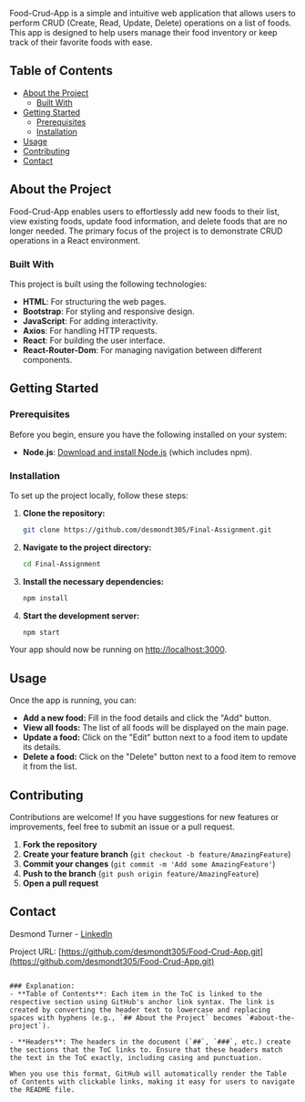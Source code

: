 Food-Crud-App is a simple and intuitive web application that allows users to perform CRUD (Create, Read, Update, Delete) operations on a list of foods. This app is designed to help users manage their food inventory or keep track of their favorite foods with ease.

## **Table of Contents**

- [About the Project](#about-the-project)
  - [Built With](#built-with)
- [Getting Started](#getting-started)
  - [Prerequisites](#prerequisites)
  - [Installation](#installation)
- [Usage](#usage)
- [Contributing](#contributing)
- [Contact](#contact)

## **About the Project**

Food-Crud-App enables users to effortlessly add new foods to their list, view existing foods, update food information, and delete foods that are no longer needed. The primary focus of the project is to demonstrate CRUD operations in a React environment.

### **Built With**

This project is built using the following technologies:

- **HTML**: For structuring the web pages.
- **Bootstrap**: For styling and responsive design.
- **JavaScript**: For adding interactivity.
- **Axios**: For handling HTTP requests.
- **React**: For building the user interface.
- **React-Router-Dom**: For managing navigation between different components.

## **Getting Started**

### **Prerequisites**

Before you begin, ensure you have the following installed on your system:

- **Node.js**: [Download and install Node.js](https://nodejs.org/) (which includes npm).

### **Installation**

To set up the project locally, follow these steps:

1. **Clone the repository:**
   ```sh
   git clone https://github.com/desmondt305/Final-Assignment.git
   ```

2. **Navigate to the project directory:**
   ```sh
   cd Final-Assignment
   ```

3. **Install the necessary dependencies:**
   ```sh
   npm install
   ```

4. **Start the development server:**
   ```sh
   npm start
   ```

Your app should now be running on [http://localhost:3000](http://localhost:3000).

## **Usage**

Once the app is running, you can:

- **Add a new food:** Fill in the food details and click the "Add" button.
- **View all foods:** The list of all foods will be displayed on the main page.
- **Update a food:** Click on the "Edit" button next to a food item to update its details.
- **Delete a food:** Click on the "Delete" button next to a food item to remove it from the list.

## **Contributing**

Contributions are welcome! If you have suggestions for new features or improvements, feel free to submit an issue or a pull request. 

1. **Fork the repository**
2. **Create your feature branch** (`git checkout -b feature/AmazingFeature`)
3. **Commit your changes** (`git commit -m 'Add some AmazingFeature'`)
4. **Push to the branch** (`git push origin feature/AmazingFeature`)
5. **Open a pull request**

## **Contact**

Desmond Turner - [LinkedIn](https://www.linkedin.com/in/desmond-turner-dez) 

Project URL: [https://github.com/desmondt305/Food-Crud-App.git](https://github.com/desmondt305/Food-Crud-App.git)
```

### Explanation:
- **Table of Contents**: Each item in the ToC is linked to the respective section using GitHub's anchor link syntax. The link is created by converting the header text to lowercase and replacing spaces with hyphens (e.g., `## About the Project` becomes `#about-the-project`).
  
- **Headers**: The headers in the document (`##`, `###`, etc.) create the sections that the ToC links to. Ensure that these headers match the text in the ToC exactly, including casing and punctuation.

When you use this format, GitHub will automatically render the Table of Contents with clickable links, making it easy for users to navigate the README file.
